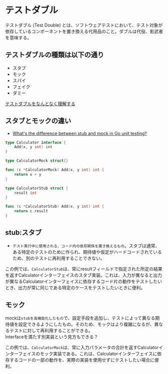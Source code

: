 # テストダブル

テストダブル (Test Double) とは、ソフトウェアテストにおいて、テスト対象が依存しているコンポーネントを置き換える代用品のこと。ダブルは代役、影武者を意味する。

## テストダブルの種類は以下の通り

- スタブ
- モック
- スパイ
- フェイク
- ダミー

[テストダブルをなんとなく理解する](https://qiita.com/kaleidot725/items/075934e8e6be902a7fe1)

## スタブとモックの違い

- [What's the difference between stub and mock in Go unit testing?](https://stackoverflow.com/questions/53360256/whats-the-difference-between-stub-and-mock-in-go-unit-testing)

```go
type Calculator interface {
    Add(x, y int) int
}

type CalculatorMock struct{}

func (c *CalculatorMock) Add(x, y int) int {
    return x + y
}

type CalculatorStub struct {
    result int
}

func (c *CalculatorStub) Add(x, y int) int {
    return c.result
}
```

## stub:スタブ

- `テスト実行中に使用される、コード内の依存関係を置き換えるもの`。スタブは通常、ある特定のテストのために作られ、期待値や仮定がハードコードされているため、別のテストに再利用することできない。

この例では、`CalculatorStub`は、常にresultフィールドで指定された所定の結果を返すCalculatorインターフェイスのスタブ実装。これは、入力が異なると出力が異なるCalculatorインターフェイスに依存するコード片の動作をテストしたいとき、出力が常に同じである特定のケースをテストしたいときに便利。

## モック

mockは`stubを高機能化したもの`で、設定手段を追加し、テストによって異なる期待値を設定できるようにしたもの。そのため、モックはより複雑になるが、異なるテストに対して再利用することができる。  
Interfaceを満たす別実装という見方もできる？

この例では、`CalculatorMock`は、常に入力パラメータの合計を返すCalculatorインターフェイスのモック実装である。これは、Calculatorインターフェイスに依存するコードの一部の動作を、実際の実装を使用せずにテストしたい場合に便利。
